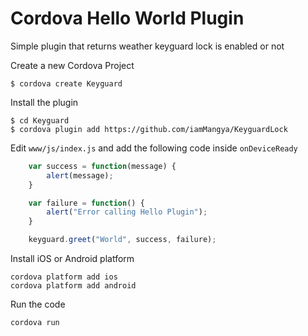 # Cordova Hello World Plugin

Simple plugin that returns weather keyguard lock is enabled or not



Create a new Cordova Project

    $ cordova create Keyguard 
    
Install the plugin

    $ cd Keyguard
    $ cordova plugin add https://github.com/iamMangya/KeyguardLock
    

Edit `www/js/index.js` and add the following code inside `onDeviceReady`

```js
    var success = function(message) {
        alert(message);
    }

    var failure = function() {
        alert("Error calling Hello Plugin");
    }

    keyguard.greet("World", success, failure);
```

Install iOS or Android platform

    cordova platform add ios
    cordova platform add android
    
Run the code

    cordova run 